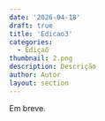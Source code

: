 ```yaml
---
date: '2026-04-18'
draft: true
title: 'Edicao3'
categories:
  - Ediçaõ
thumbnail: 2.png
description: Descrição
author: Autor
layout: section
---
```


Em breve.
